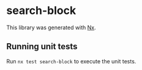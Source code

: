 # search-block

This library was generated with [Nx](https://nx.dev).

## Running unit tests

Run `nx test search-block` to execute the unit tests.
